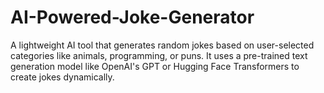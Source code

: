 # AI-Powered-Joke-Generator
A lightweight AI tool that generates random jokes based on user-selected categories like animals, programming, or puns. It uses a pre-trained text generation model like OpenAI's GPT or Hugging Face Transformers to create jokes dynamically.
